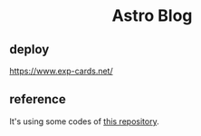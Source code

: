 <h1 align=center>Astro Blog</h1>

## deploy

https://www.exp-cards.net/

## reference

It's using some codes of [this repository](https://github.com/themefisher/bookworm-light-astro/).